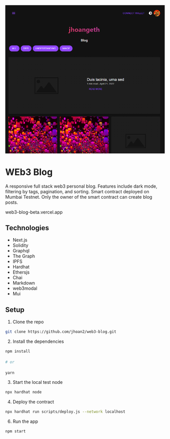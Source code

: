 <img src='public/frontpage.PNG' width='700'>

# WEb3 Blog

A responsive full stack web3 personal blog. Features include dark mode, filtering by tags, pagination, and sorting. Smart contract deployed on Mumbai Testnet. Only the owner of the smart contract can create blog posts. 

web3-blog-beta.vercel.app

## Technologies 
- Next.js
- Solidity
- Graphql
- The Graph
- IPFS
- Hardhat
- Ethersjs
- Chai
- Markdown 
- web3modal 
- Mui
  
## Setup 
1. Clone the repo 

```sh
git clone https://github.com/jhoan2/web3-blog.git
```

2. Install the dependencies

```sh
npm install

# or

yarn
```

3. Start the local test node

```sh
npx hardhat node
```

4. Deploy the contract

```sh
npx hardhat run scripts/deploy.js --network localhost
```

6. Run the app

```sh
npm start
```





